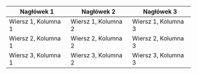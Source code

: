 | Nagłówek 1 | Nagłówek 2 | Nagłówek 3 |
|------------|------------|------------|
| Wiersz 1, Kolumna 1 | Wiersz 1, Kolumna 2 | Wiersz 1, Kolumna 3 |
| Wiersz 2, Kolumna 1 | Wiersz 2, Kolumna 2 | Wiersz 2, Kolumna 3 |
| Wiersz 3, Kolumna 1 | Wiersz 3, Kolumna 2 | Wiersz 3, Kolumna 3 |
